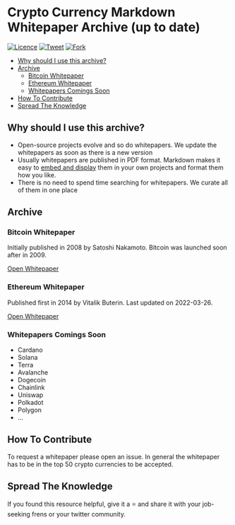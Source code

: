 <!--
  Title: Crypto Currency Markdown Whitepaper Archive (up to date)
  Description: The most interesting and important crypto whitepapers of in one place.
  Author: @noahliechti
  -->

# Crypto Currency Markdown Whitepaper Archive (up to date)

[![Licence](https://img.shields.io/github/license/noahliechti/markdown-whitepaper-archive?style=social)](https://github.com/noahliechti/markdown-whitepaper-archive/blob/main/LICENSE)
[![Tweet](https://img.shields.io/twitter/url/https/github.com/jonsn0w/hyde.svg?style=social)](http://twitter.com/intent/tweet?text=Check%20out%20the%20most%20interesting%20whitepapers%20in%20the%20crypto%20space.%20Curated%20and%20transformed%20into%20%0A%20markdown%20for%20you%20by%20%40noahliechti&url=https://github.com/noahliechti/markdown-whitepaper-archive)
[![Fork](https://img.shields.io/github/forks/noahliechti/markdown-whitepaper-archive?style=social)](https://github.com/noahliechti/markdown-whitepaper-archive/fork)

- [Why should I use this archive?](#why-should-i-use-this-archive)
- [Archive](#archive)
  - [Bitcoin Whitepaper](#bitcoin-whitepaper)
  - [Ethereum Whitepaper](#ethereum-whitepaper)
  - [Whitepapers Comings Soon](#whitepapers-comings-soon)
- [How To Contribute](#how-to-contribute)
- [Spread The Knowledge](#spread-the-knowledge)

## Why should I use this archive?

- Open-source projects evolve and so do whitepapers. We update the whitepapers as soon as there is a new version
- Usually whitepapers are published in PDF format. Markdown makes it easy to [embed and display](https://github.com/noahliechti/markdown-whitepaper-archive/fork) them in your own projects and format them how you like.
- There is no need to spend time searching for whitepapers. We curate all of them in one place

## Archive

### Bitcoin Whitepaper

Initially published in 2008 by Satoshi Nakamoto. Bitcoin was launched soon after in 2009.

[Open Whitepaper](archive/bitcoin.md)

### Ethereum Whitepaper

Published first in 2014 by Vitalik Buterin. Last updated on 2022-03-26.

[Open Whitepaper](archive/ethereum.md)

<!-- ## Whitepaper Template

TODO: make template repository

-->

### Whitepapers Comings Soon

- Cardano
- Solana
- Terra
- Avalanche
- Dogecoin
- Chainlink
- Uniswap
- Polkadot
- Polygon
- ...

## How To Contribute

To request a whitepaper please open an issue. In general the whitepaper has to be in the top 50 crypto currencies to be accepted.

## Spread The Knowledge

If you found this resource helpful, give it a ⭐️ and share it with your job-seeking frens or your twitter community.
